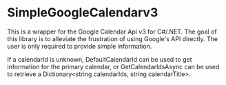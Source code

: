 # SimpleGoogleCalendarv3
This is a wrapper for the Google Calendar Api v3 for C#/.NET. The goal of this library is to alleviate the frustration of using Google's API directly. The user is only required to provide simple information.

If a calendarId is unknown, DefaultCalendarId can be used to get information for the primary calendar, or GetCalendarIdsAsync can be used to retrieve a Dictionary<string calendarIds, string calendarTitle>.
